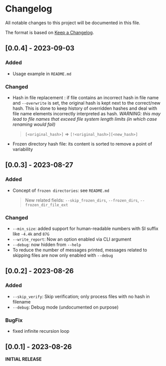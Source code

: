 # Changelog

All notable changes to this project will be documented in this file.

The format is based on [Keep a Changelog](https://keepachangelog.com/en/1.0.0/).

<!-- As much as possible use subsections: Added, Removed, Changed, BugFix -->

## [0.0.4] - 2023-09-03

### Added

- Usage example in `README.md`

### Changed

- Hash in file replacement : if file contains an incorrect hash in file name and `--overwrite` is set, the original hash is kept next to the correct/new hash. This is done to keep history of overridden hashes and deal with file name elements incorrectly interpreted as hash. _WARNING: this may lead to file names that exceed file system length limits (in which case renaming would fail)_
  > `[<original_hash>]` => `[!<original_hash>][<new_hash>]`
- Frozen directory hash file: its content is sorted to remove a point of variability

## [0.0.3] - 2023-08-27

### Added

- Concept of `frozen directories`: see `README.md`
  > New related fields: ``--skip_frozen_dirs``, ``--frozen_dirs``, ``--frozen_dir_file_ext``

### Changed

- `--min_size`: added support for human-readable numbers with SI suffix like `-4.4k` and `87G`
- `--write_report`: Now an option enabled via CLI argument
- `--debug`: now hidden from `--help`
- To reduce the number of messages printed, messages related to skipping files are now only enabled with `--debug`

## [0.0.2] - 2023-08-26

### Added

- `--skip_verify`: Skip verification; only process files with no hash in filename
- `--debug`: Debug mode (undocumented on purpose)

### BugFix

- fixed infinite recursion loop

## [0.0.1] - 2023-08-26

__INITIAL RELEASE__